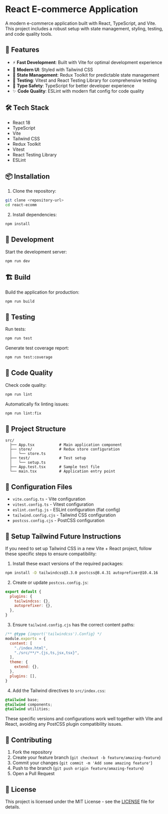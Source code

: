 # React E-commerce Application

A modern e-commerce application built with React, TypeScript, and Vite. This project includes a robust setup with state management, styling, testing, and code quality tools.

## 🚀 Features

- ⚡️ **Fast Development**: Built with Vite for optimal development experience
- 🎨 **Modern UI**: Styled with Tailwind CSS
- 🔄 **State Management**: Redux Toolkit for predictable state management
- 🧪 **Testing**: Vitest and React Testing Library for comprehensive testing
- 📝 **Type Safety**: TypeScript for better developer experience
- ✨ **Code Quality**: ESLint with modern flat config for code quality

## 🛠️ Tech Stack

- React 18
- TypeScript
- Vite
- Tailwind CSS
- Redux Toolkit
- Vitest
- React Testing Library
- ESLint

## 📦 Installation

1. Clone the repository:
```bash
git clone <repository-url>
cd react-ecomm
```

2. Install dependencies:
```bash
npm install
```

## 🚀 Development

Start the development server:
```bash
npm run dev
```

## 🏗️ Build

Build the application for production:
```bash
npm run build
```

## 🧪 Testing

Run tests:
```bash
npm run test
```

Generate test coverage report:
```bash
npm run test:coverage
```

## 📝 Code Quality

Check code quality:
```bash
npm run lint
```

Automatically fix linting issues:
```bash
npm run lint:fix
```

## 📁 Project Structure

```
src/
  ├── App.tsx           # Main application component
  ├── store/            # Redux store configuration
  │   └── store.ts
  ├── test/             # Test setup
  │   └── setup.ts
  ├── App.test.tsx      # Sample test file
  └── main.tsx          # Application entry point
```

## 🔧 Configuration Files

- `vite.config.ts` - Vite configuration
- `vitest.config.ts` - Vitest configuration
- `eslint.config.js` - ESLint configuration (flat config)
- `tailwind.config.cjs` - Tailwind CSS configuration
- `postcss.config.cjs` - PostCSS configuration

## 🎨 Setup Tailwind Future Instructions

If you need to set up Tailwind CSS in a new Vite + React project, follow these specific steps to ensure compatibility:

1. Install these exact versions of the required packages:
```bash
npm install -D tailwindcss@3.3.0 postcss@8.4.31 autoprefixer@10.4.16
```

2. Create or update `postcss.config.js`:
```javascript
export default {
  plugins: {
    tailwindcss: {},
    autoprefixer: {},
  },
}
```

3. Ensure `tailwind.config.cjs` has the correct content paths:
```javascript
/** @type {import('tailwindcss').Config} */
module.exports = {
  content: [
    "./index.html",
    "./src/**/*.{js,ts,jsx,tsx}",
  ],
  theme: {
    extend: {},
  },
  plugins: [],
}
```

4. Add the Tailwind directives to `src/index.css`:
```css
@tailwind base;
@tailwind components;
@tailwind utilities;
```

These specific versions and configurations work well together with Vite and React, avoiding any PostCSS plugin compatibility issues.

## 🤝 Contributing

1. Fork the repository
2. Create your feature branch (`git checkout -b feature/amazing-feature`)
3. Commit your changes (`git commit -m 'Add some amazing feature'`)
4. Push to the branch (`git push origin feature/amazing-feature`)
5. Open a Pull Request

## 📄 License

This project is licensed under the MIT License - see the [LICENSE](LICENSE) file for details.

